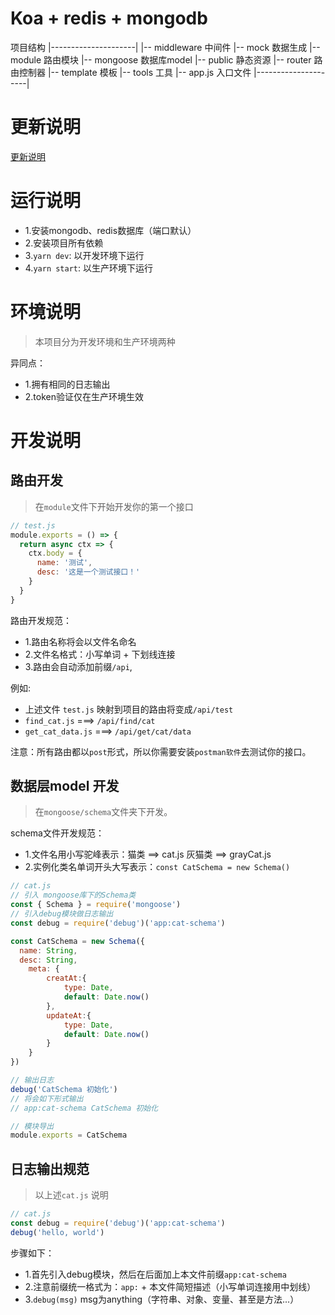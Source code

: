 # Koa + redis + mongodb

项目结构
|---------------------|
|-- middleware 中间件
|-- mock 数据生成
|-- module 路由模块
|-- mongoose 数据库model
|-- public 静态资源
|-- router 路由控制器
|-- template 模板
|-- tools 工具
|-- app.js 入口文件
|---------------------|

# 更新说明
[更新说明](./history.md)

# 运行说明
- 1.安装mongodb、redis数据库（端口默认）
- 2.安装项目所有依赖
- 3.`yarn dev`: 以开发环境下运行
- 4.`yarn start`: 以生产环境下运行

# 环境说明

> 本项目分为开发环境和生产环境两种

异同点：

- 1.拥有相同的日志输出
- 2.token验证仅在生产环境生效

# 开发说明

## 路由开发

> 在`module`文件下开始开发你的第一个接口

```js
// test.js
module.exports = () => {
  return async ctx => {
    ctx.body = {
      name: '测试',
      desc: '这是一个测试接口！'
    }
  }
}
```
路由开发规范：
- 1.路由名称将会以文件名命名
- 2.文件名格式：小写单词 + 下划线连接
- 3.路由会自动添加前缀`/api`,

例如:
- 上述文件 `test.js` 映射到项目的路由将变成`/api/test`
- `find_cat.js` ===> `/api/find/cat`
- `get_cat_data.js` ===> `/api/get/cat/data`

注意：所有路由都以`post`形式，所以你需要安装`postman软件`去测试你的接口。

## 数据层model 开发

> 在`mongoose/schema`文件夹下开发。

schema文件开发规范：
- 1.文件名用小写驼峰表示：猫类 ==> cat.js 灰猫类 ==> grayCat.js
- 2.实例化类名单词开头大写表示：`const CatSchema = new Schema()`

```js
// cat.js
// 引入 mongoose库下的Schema类
const { Schema } = require('mongoose')
// 引入debug模块做日志输出
const debug = require('debug')('app:cat-schema')

const CatSchema = new Schema({
  name: String,
  desc: String,
	meta: {
		creatAt:{
			type: Date,
			default: Date.now()
		},
		updateAt:{
			type: Date,
			default: Date.now()
		}
	}
})

// 输出日志
debug('CatSchema 初始化')
// 将会如下形式输出
// app:cat-schema CatSchema 初始化

// 模块导出
module.exports = CatSchema
```

## 日志输出规范

> 以上述`cat.js` 说明

```js
// cat.js
const debug = require('debug')('app:cat-schema')
debug('hello, world')
```

步骤如下：

- 1.首先引入debug模块，然后在后面加上本文件前缀`app:cat-schema`
- 2.注意前缀统一格式为：`app:` + 本文件简短描述（小写单词连接用中划线）
- 3.`debug(msg)` msg为anything（字符串、对象、变量、甚至是方法...）


